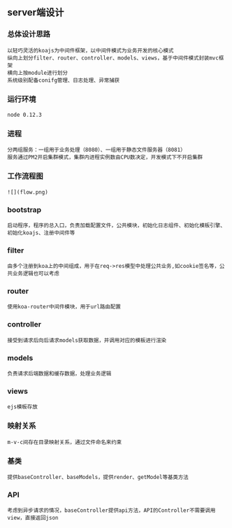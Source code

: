 ## server端设计 ##
### 总体设计思路 ###
    以轻巧灵活的koajs为中间件框架，以中间件模式为业务开发的核心模式
    纵向上划分filter、router、controller、models、views，基于中间件模式封装mvc框架
    横向上按module进行划分
    系统级别配备conifg管理、日志处理、异常捕获
### 运行环境 ###
    node 0.12.3
### 进程 ###
    分两组服务：一组用于业务处理（8080）、一组用于静态文件服务器（8081）
    服务通过PM2开启集群模式，集群内进程实例数由CPU数决定，开发模式下不开启集群
### 工作流程图 ###
	![](flow.png)

### bootstrap ###
    启动程序，程序的总入口，负责加载配置文件，公共模块，初始化日志组件、初始化模板引擎、初始化koajs、注册中间件等
### filter ###
    由多个注册到koa上的中间组成，用于在req->res模型中处理公共业务,如cookie签名等，公共业务逻辑也可以考虑
### router ###
    使用koa-router中间件模块，用于url路由配置
### controller ###
    接受到请求后向后请求models获取数据，并调用对应的模板进行渲染
### models ###
    负责请求后端数据和缓存数据，处理业务逻辑
### views ###
    ejs模板存放
### 映射关系 ###
    m-v-c间存在目录映射关系，通过文件命名来约束
### 基类 ###
    提供baseController、baseModels，提供render、getModel等基类方法
### API ###
    考虑到异步请求的情况，baseController提供api方法，API的Controller不需要调用view，直接返回json


